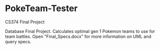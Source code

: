 # PokeTeam-Tester
CS374 Final Project

Database Final Project. Calculates optimal gen 1 Pokemon teams to use for team battles.
Open "Final_Specs.docx" for more information on UML and query specs.

